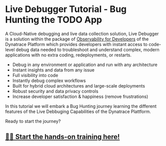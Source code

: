 # Live Debugger Tutorial - Bug Hunting the TODO App

A Cloud-Native debugging and live data collection solution, Live Debugger is a solution within the package of [Observability for Developers](https://docs.dynatrace.com/docs/observe/applications-and-microservices/developer-observability) of the Dynatrace Platform which provides developers with instant access to code-level debug data needed to troubleshoot and understand complex, modern applications with no extra coding, redeployments, or restarts.

- Debug in any environment or application and run with any architecture
- Instant insights and data from any issue
- Full visibility into code
- Instantly debug complex workflows
- Built for hybrid cloud architectures and large-scale deployments
- Robust security and data privacy controls
- Increase developer satisfaction & happiness (remove frustrations)

In this tutorial we will embark a Bug Hunting journey learning the different features of the Live Debbuging Capabilities of the Dynatrace Plattform.

Ready to start the journey? 
## [🧳🐞 Start the hands-on training here!](https://dynatrace-wwse.github.io/enablement-live-debugger-bug-hunting)

